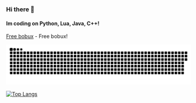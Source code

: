 ### Hi there 👋
#### Im coding on Python, Lua, Java, C++!
[Free bobux](https://www.youtube.com/watch?v=dQw4w9WgXcQ) - Free bobux!

<p align="center">
 <img width="600" src="https://github.com/BaggerFast/BaggerFast/blob/main/assets/github-snake.svg?short_path=68e728e" alt="snake"/>
</p>

[![Top Langs](https://github-readme-stats.vercel.app/api/top-langs/?username=swenlyyt&theme=tokyonight)](https://github.com/anuraghazra/github-readme-stats)


<!--
**SwenlyYT/SwenlyYT** is a ✨ _special_ ✨ repository because its `README.md` (this file) appears on your GitHub profile.

Here are some ideas to get you started:

- 🔭 I’m currently working on ...
- 🌱 I’m currently learning ...
- 👯 I’m looking to collaborate on ...
- 🤔 I’m looking for help with ...
- 💬 Ask me about ...
- 📫 How to reach me: ...
- 😄 Pronouns: ...
- ⚡ Fun fact: ...
-->

